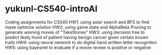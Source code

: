 # yukunl-CS540-introAI

Coding assignments for CS540 
HW1: using astar search and BFS to find maze optimize solution
HW2: using game state and AlphaBeta Pruning to generate winning moves of "TakeStones"
HW3: using decision tree to predict likely hood of patient having benign cancer given certain known traits
HW4: using neural network to do digital hand written letter recognition
HW5: using bayesnet to evaluate if a movie review is positive or negative
